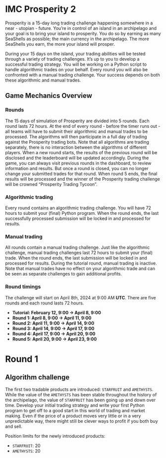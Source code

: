 # IMC Prosperity 2
Prosperity is a 15-day long trading challenge happening somewhere in a near - utopian - future. You’re in control of an island in an archipelago and your goal is to bring your island to prosperity. You do so by earning as many SeaShells as possible; the main currency in the archipelago. The more SeaShells you earn, the more your island will prosper. 

During your 15 days on the island, your trading abilities will be tested through a variety of trading challenges. It’s up to you to develop a successful trading strategy. You will be working on a Python script to handle algorithmic trades on your behalf. Every round you will also be confronted with a manual trading challenge. Your success depends on both these algorithmic and manual trades.
## Game Mechanics Overview
### Rounds

The 15 days of simulation of Prosperity are divided into 5 rounds. Each round lasts 72 hours. At the end of every round - before the timer runs out - all teams will have to submit their algorithmic and manual trades to be processed. The algorithms will then participate in a full day of trading against the Prosperity trading bots. Note that all algorithms are trading separately, there is no interaction between the algorithms of different players. When a new round starts, the results of the previous round will be disclosed and the leaderboard will be updated accordingly. During the game, you can always visit previous rounds in the dashboard, to review information and results. But once a round is closed, you can no longer change your submitted trades for that round. When round 5 ends, the final results will be processed and the winner of the Prosperity trading challenge will be crowned “Prosperity Trading Tycoon”.

### Algorithmic trading

Every round contains an algorithmic trading challenge. You will have 72 hours to submit your (final) Python program. When the round ends, the last successfully processed submission will be locked in and processed for results.
### Manual trading

All rounds contain a manual trading challenge. Just like the algorithmic challenge, manual trading challenges last 72 hours to submit your (final) trade. When the round ends, the last submission will be locked in and processed for results. During the tutorial round, manual trading is inactive. Note that manual trades have no effect on your algorithmic trade and can be seen as separate challenges to gain additional profits. 

### Round timings

The challenge will start on April 8th, 2024 at 9:00 AM **UTC**. There are five rounds and each round lasts 72 hours.

- **Tutorial: February 12, 9:00 → April 8, 9:00**
- **Round 1: April 8, 9:00 → April 11, 9:00**
- **Round 2: April 11, 9:00 → April 14, 9:00**
- **Round 3: April 14, 9:00 → April 17, 9:00**
- **Round 4: April 17, 9:00 → April 20, 9:00**
- **Round 5: April 20, 9:00 → April 23, 9:00**

# Round 1

## Algorithm challenge

The first two tradable products are introduced: `STARFRUIT` and `AMETHYSTS`. While the value of the `AMETHYSTS` has been stable throughout the history of the archipelago, the value of `STARFRUIT` has been going up and down over time. Develop your initial trading strategy and write your first Python program to get off to a good start in this world of trading and market making. Even if the price of a product moves very little or in a very unpredictable way, there might still be clever ways to profit if you both buy and sell.

Position limits for the newly introduced products:

- `STARFRUIT`: 20
- `AMETHYSTS`: 20
